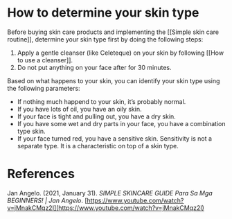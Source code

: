 # How to determine your skin type

Before buying skin care products and implementing the [[Simple skin care routine]], determine your skin type first by doing the following steps:

1. Apply a gentle cleanser (like Celeteque) on your skin by following [[How to use a cleanser]].
2. Do not put anything on your face after for 30 minutes.

Based on what happens to your skin, you can identify your skin type using the following parameters:

- If nothing much happend to your skin, it’s probably normal.
- If you have lots of oil, you have an oily skin.
- If your face is tight and pulling out, you have a dry skin.
- If you have some wet and dry parts in your face, you have a combination type skin.
- If your face turned red, you have a sensitive skin. Sensitivity is not a separate type. It is a characteristic on top of a skin type.

# References

Jan Angelo. (2021, January 31). *SIMPLE SKINCARE GUIDE Para Sa Mga BEGINNERS! | Jan Angelo*. [https://www.youtube.com/watch?v=jMnakCMqz2I](https://www.youtube.com/watch?v=jMnakCMqz2I)

